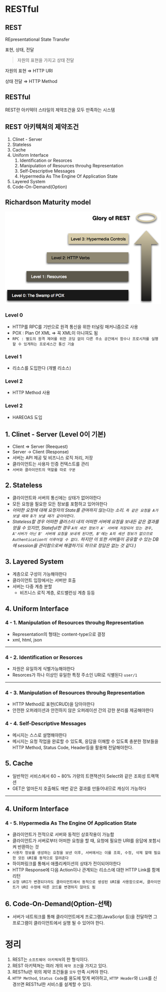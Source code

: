 # RESTful

## REST

REpresentational State Transfer

표현, 상태, 전달

> 자원의 표현을 가지고 상태 전달

자원의 표현 ⇒ HTTP URI

상태 전달 ⇒ HTTP Method

## RESTful

REST란 아키텍텨 스타일의 제약조건을 모두 만족하는 시스템

## REST 아키텍쳐의 제약조건

1. Clinet - Server
2. Stateless
3. Cache
4. Uniform Interface
    1. Identification or Resorces
    2. Manipulation of Resources throuhg Representation
    3. Self-Descriptive Messages
    4. Hypermedia As The Engine Of Application State
5. Layered System
6. Code-On-Demand(Option)

## Richardson Maturity model

![../img/img53.png](../img/img53.png)

### Level 0

- HTTP를 RPC를 기반으로 원격 통신을 위한 터널링 매커니즘으로 사용
- POX : Plan Of XML ⇒ 꼭 XML이 아니여도 됨
- `RPC : 별도의 원격 제어를 위한 코딩 없이 다른 주소 공간에서 함수나 프로시저를 실행할 수 있게하는 프로세스간 통신 기술`

### Level 1

- 리소스를 도입한다 (개별 리소스)

### Level 2

- HTTP Method 사용

### Level 2

- HAREOAS 도입

## 1. Clinet - Server (Level 0이 기본)

- Client ⇒ Server (Reequest)
- Server → Client (Response)
- 서버는 API 제공 및 비즈니스 로직 처리, 저장
- 클라이언트는 사용자 인증 컨텍스트를 관리
- `서버와 클라이언트의 역할를 따로 구분`

## 2. Stateless

- 클라이언트와 서버의 통신에는 상태가 없어야한다
- 모든 요청을 필요한 모든 정보를 포함하고 있어야한다
- *어떠한 요청에 대해 요청자의 State를 관여하지 않는다는 소리. `즉 같은 요청을 A가 보낼 때와 B가 보낼 때가 같아야한다.`*
- *Stateless할 경우 어떠한 클러스터 내의 어떠한 서버에 요청을 보내든 같은 결과를 얻을 수 있지만, Stateful한 경우 `A의 세션 정보가 A' 서버에 저장되어 있는 경우, A'서버가 아닌 B' 서버에 요청을 보내게 된다면, B'에는 A의 세션 정보가 없으므로 Authentication이 이루어질 수 없다.` 하지만 이 또한 서버들이 공유할 수 있는 DB에 session을 관리함으로써 해결하기도 하므로 정답은 없는 것 같다.)*

## 3. Layered System

- 계층으로 구성이 가능해야한다
- 클라이언트 입장에서는 서버만 호출
- 서버는 다중 계층 분할
    - 비즈니스 로직 계층, 로드밸런싱 계층 등등

## 4. Uniform Interface

### 4 - 1. Manipulation of Resources throuhg Representation

- Representation의 형태는 content-type으로 결정
- xml, html, json

---

### 4 - 2. Identification or Resorces

- 자원은 유일하게 식별가능해야한다
- Resorces가 하나 이상인 유일한 특정 주소인 URI로 식별된다  `user/1`

---

### 4 - 3. Manipulation of Resources throuhg Representation

- HTTP Method로 표현(CRUD)을 담아야한다
- 안전한 오퍼레이션과 안전하지 않은 오퍼레이션 간의 강한 분리를 제공해야한다

### 4 - 4. Self-Descriptive Messages

- 메시지는 스스로 설명해야한다
- 메시지는 요청 작업을 완료할 수 있도록, 응답을 이해할 수 있도록 충분한 정보들을 HTTP Method, Status Code, Header등을 활용해 전달해야한다.

## 5. Cache

- 일반적인 서비스에서 60 ~ 80% 가량의 트랜잭션이 Select와 같은 조회성 트랙잭션
- GET은 얼마든지 호출해도 매번 같은 결과를 만들어내므로 캐싱이 가능하다

---

## 4. Uniform Interface

### 4 - 5. Hypermedia As The Engine Of Application State

- 클라이언트가 전적으로 서버와 동적인 상호작용이 가능함
- 클라이언트가 서버로부터 어떠한 요청을 할 때, 요청에 필요한 URI를 응답에 포함시켜 반환하는 것
- `사용자 정보를 생성하는 요청을 보낸 이후, 서버에서는 이를 조회, 수정, 삭제 할때 필요한 모든 URI를 동적으로 알려준다`
- 하이퍼링크를 통해서 애플리케이션의 상태가 전이되어야한다
- HTTP Response에 다음 Action이나 관계되는 리소스에 대한 HTTP Link를 함께 리턴
- `요청 URI가 변경되더라도 클라이언트에서 동적으로 생성된 URI를 사용함으로써, 클라이언트가 URI 수정에 따른 코드를 변경하지 않아도 됨`

## 6. Code-On-Demand(Option-선택)

- 서버가 네트워크를 통해 클라이언트에게 프로그램(JavaScript 등)을 전달하면 그 프로그램이 클라이언트에서 실행 될 수 있어야 한다.

# 정리

1. REST는 `소프트웨어 아키텍쳐`의 한 형식이다.
2. REST 아키텍쳐는 여러 개의 `제약 조건`을 가지고 있다.
3. RESTful은 위의 제약 조건들을 `모두` 만족 시켜야 한다.
4. `HTTP Method`, `Status Code`를 용도에 맞게 써야하고, `HTTP Header`와 `Link`를 신경쓰면 RESTful한 서비스를 설계할 수 있다.